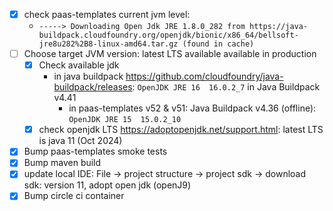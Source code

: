 * [x] check paas-templates current jvm level:  
     * `-----> Downloading Open Jdk JRE 1.8.0_282 from https://java-buildpack.cloudfoundry.org/openjdk/bionic/x86_64/bellsoft-jre8u282%2B8-linux-amd64.tar.gz (found in cache)`
* [ ] Choose target JVM version: latest LTS available available in production
  * [x] Check available jdk 
      * in java buildpack https://github.com/cloudfoundry/java-buildpack/releases: `OpenJDK JRE 16 	16.0.2_7` in Java Buildpack v4.41
        * in paas-templates v52 & v51: Java Buildpack v4.36 (offline): `OpenJDK JRE 15 	15.0.2_10`
  * [x] check openjdk LTS https://adoptopenjdk.net/support.html: latest LTS is java 11 (Oct 2024) 
* [x] Bump paas-templates smoke tests
* [x] Bump maven build
* [x] update local IDE: File -> project structure -> project sdk -> download sdk: version 11, adopt open jdk (openJ9)
* [x] Bump circle ci container

